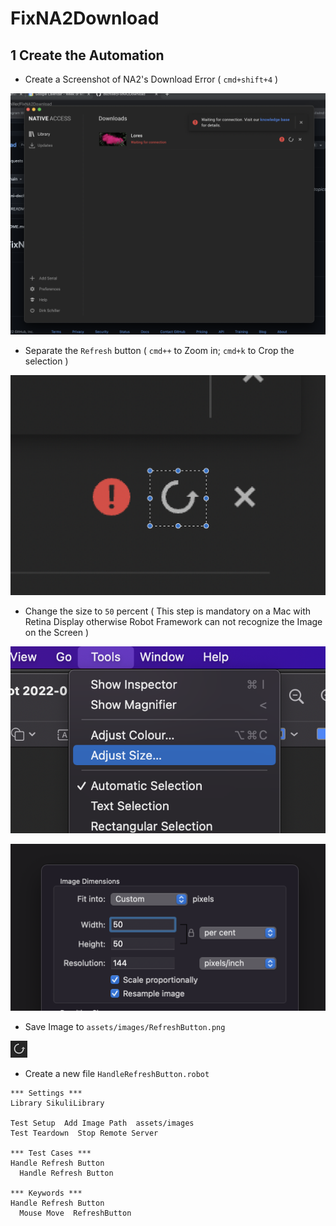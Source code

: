 # FixNA2Download

## 1 Create the Automation

- Create a Screenshot of NA2's Download Error ( `cmd+shift+4` )

![](assets/images/ScreenShotNA2Error.png)

- Separate the `Refresh` button ( `cmd++` to Zoom in; `cmd+k` to Crop the selection )

![](assets/images/SeparateRefreshButton.png)

- Change the size to `50` percent ( This step is mandatory on a Mac with Retina Display otherwise Robot Framework can not recognize the Image on the Screen )

![](assets/images/AdjustSize.png)

![](assets/images/50Percent.png)

- Save Image to `assets/images/RefreshButton.png`

![](assets/images/RefreshButton.png)

- Create a new file `HandleRefreshButton.robot`

``` robot
*** Settings ***
Library SikuliLibrary

Test Setup  Add Image Path  assets/images
Test Teardown  Stop Remote Server

*** Test Cases ***
Handle Refresh Button
  Handle Refresh Button

*** Keywords ***
Handle Refresh Button
  Mouse Move  RefreshButton
```